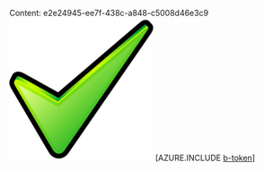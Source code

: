 Content: e2e24945-ee7f-438c-a848-c5008d46e3c9![image](6093d10b-18a6-4daf-8087-6d15983970c0.png)
[AZURE.INCLUDE [b-token](b9f93b2e-5c90-4326-ae48-86d05ae0c99d.md)]
